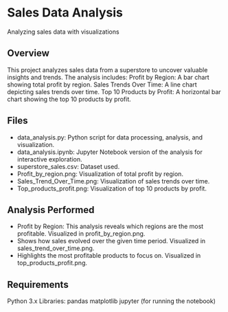 # Sales Data Analysis 
Analyzing sales data with visualizations

## Overview

This project analyzes sales data from a superstore to uncover valuable insights and trends. The analysis includes:
Profit by Region: A bar chart showing total profit by region.
Sales Trends Over Time: A line chart depicting sales trends over time.
Top 10 Products by Profit: A horizontal bar chart showing the top 10 products by profit.

## Files

- data_analysis.py: Python script for data processing, analysis, and visualization.
- data_analysis.ipynb: Jupyter Notebook version of the analysis for interactive exploration.
- superstore_sales.csv: Dataset used.
- Profit_by_region.png: Visualization of total profit by region.
- Sales_Trend_Over_Time.png: Visualization of sales trends over time.
- Top_products_profit.png: Visualization of top 10 products by profit.

## Analysis Performed

- Profit by Region:
This analysis reveals which regions are the most profitable.
Visualized in profit_by_region.png.
- Shows how sales evolved over the given time period.
Visualized in sales_trend_over_time.png.
- Highlights the most profitable products to focus on.
Visualized in top_products_profit.png.


## Requirements

Python 3.x
Libraries:
pandas
matplotlib
jupyter (for running the notebook)


